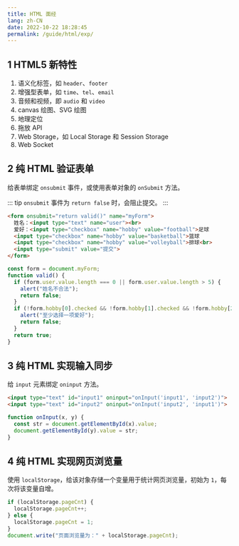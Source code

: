 ```yaml
---
title: HTML 面经
lang: zh-CN
date: 2022-10-22 18:28:45
permalink: /guide/html/exp/
---
```


## 1 HTML5 新特性

1. 语义化标签，如 `header`、`footer`
2. 增强型表单，如 `time`、`tel`、`email`
3. 音频和视频，即 `audio` 和 `video`
4. canvas 绘图、SVG 绘图
5. 地理定位
6. 拖放 API
7. Web Storage，如 Local Storage 和 Session Storage
8. Web Socket

## 2 纯 HTML 验证表单

给表单绑定 `onsubmit` 事件，或使用表单对象的 `onSubmit` 方法。

::: tip
`onsubmit` 事件为 `return false` 时，会阻止提交。
:::

```html
<form onsubmit="return valid()" name="myForm">
  姓名：<input type="text" name="user"><br>
  爱好：<input type="checkbox" name="hobby" value="football">足球
  <input type="checkbox" name="hobby" value="basketball">篮球
  <input type="checkbox" name="hobby" value="volleyball">排球<br>
  <input type="submit" value="提交">
</form>
```

```javascript
const form = document.myForm;
function valid() {
  if (form.user.value.length === 0 || form.user.value.length > 5) {
    alert("姓名不合法");
    return false;
  }
  if (!form.hobby[0].checked && !form.hobby[1].checked && !form.hobby[2].checked) {
    alert("至少选择一项爱好");
    return false;
  }
  return true;
}
```

## 3 纯 HTML 实现输入同步

给 `input` 元素绑定 `oninput` 方法。

```html
<input type="text" id="input1" oninput="onInput('input1', 'input2')">
<input type="text" id="input2" oninput="onInput('input2', 'input1')">
```

```javascript
function onInput(x, y) {
  const str = document.getElementById(x).value;
  document.getElementById(y).value = str;
}
```

## 4 纯 HTML 实现网页浏览量

使用 `localStorage`，给该对象存储一个变量用于统计网页浏览量，初始为 `1`，每次将该变量自增。

```javascript
if (localStorage.pageCnt) {
  localStorage.pageCnt++;
} else {
  localStorage.pageCnt = 1;
}
document.write("页面浏览量为：" + localStorage.pageCnt);
```

